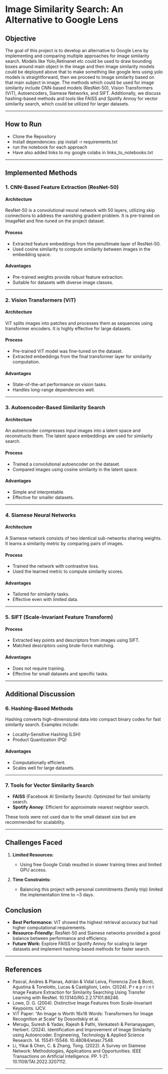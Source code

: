 # **Image Similarity Search: An Alternative to Google Lens**

## **Objective**
The goal of this project is to develop an alternative to Google Lens by implementing and comparing multiple approaches for image similarity search. Models like Yolo,Retinanet etc could be used to draw bounding boxes around main object in the image and then Image similarity models could be deployed above that to make something like google lens using yolo models is straightforward, then we proceed to Image similarity based on that main subject in image. The methods which could be used for image similarity include CNN-based models (ResNet-50), Vision Transformers (ViT), Autoencoders, Siamese Networks, and SIFT. Additionally, we discuss hashing-based methods and tools like FAISS and Spotify Annoy for vector similarity search, which could be utilized for larger datasets.

---
## **How to Run**
- Clone the Repository
- Install dependencies: pip install -r requirements.txt
- run the notebook for each approach
- Have also added links to my google colabs in links_to_notebooks.txt
---
## **Implemented Methods**

### **1. CNN-Based Feature Extraction (ResNet-50)**
#### **Architecture**
ResNet-50 is a convolutional neural network with 50 layers, utilizing skip connections to address the vanishing gradient problem. It is pre-trained on ImageNet and fine-tuned on the project dataset.

#### **Process**
- Extracted feature embeddings from the penultimate layer of ResNet-50.
- Used cosine similarity to compute similarity between images in the embedding space.

#### **Advantages**
- Pre-trained weights provide robust feature extraction.
- Suitable for datasets with diverse image classes.
  
---

### **2. Vision Transformers (ViT)**
#### **Architecture**
ViT splits images into patches and processes them as sequences using transformer encoders. It is highly effective for large datasets.

#### **Process**
- Pre-trained ViT model was fine-tuned on the dataset.
- Extracted embeddings from the final transformer layer for similarity computation.

#### **Advantages**
- State-of-the-art performance on vision tasks.
- Handles long-range dependencies well.

---

### **3. Autoencoder-Based Similarity Search**
#### **Architecture**
An autoencoder compresses input images into a latent space and reconstructs them. The latent space embeddings are used for similarity search.

#### **Process**
- Trained a convolutional autoencoder on the dataset.
- Compared images using cosine similarity in the latent space.

#### **Advantages**
- Simple and interpretable.
- Effective for smaller datasets.
---

### **4. Siamese Neural Networks**
#### **Architecture**
A Siamese network consists of two identical sub-networks sharing weights. It learns a similarity metric by comparing pairs of images.

#### **Process**
- Trained the network with contrastive loss.
- Used the learned metric to compute similarity scores.

#### **Advantages**
- Tailored for similarity tasks.
- Effective even with limited data.

---

### **5. SIFT (Scale-Invariant Feature Transform)**
#### **Process**
- Extracted key points and descriptors from images using SIFT.
- Matched descriptors using brute-force matching.

#### **Advantages**
- Does not require training.
- Effective for small datasets and specific tasks.

---

## **Additional Discussion**

### **6. Hashing-Based Methods**
Hashing converts high-dimensional data into compact binary codes for fast similarity search. Examples include:
- Locality-Sensitive Hashing (LSH)
- Product Quantization (PQ)

#### **Advantages**
- Computationally efficient.
- Scales well for large datasets.

---

### **7. Tools for Vector Similarity Search**
- **FAISS** (Facebook AI Similarity Search): Optimized for fast similarity search.
- **Spotify Annoy**: Efficient for approximate nearest neighbor search.

These tools were not used due to the small dataset size but are recommended for scalability.

---

## **Challenges Faced**
1. **Limited Resources:**
   - Using free Google Colab resulted in slower training times and limited GPU access.

2. **Time Constraints:**
   - Balancing this project with personal commitments (family trip) limited the implementation time to ~3 days.
  

## **Conclusion**
- **Best Performance:** ViT showed the highest retrieval accuracy but had higher computational requirements.
- **Resource-Friendly:** ResNet-50 and Siamese networks provided a good balance between performance and efficiency.
- **Future Work:** Explore FAISS or Spotify Annoy for scaling to larger datasets and implement hashing-based methods for faster search.

---

## **References**
- Pascal, Andres & Planas, Adrián & Vidal Leiva, Florencia Zoe & Bonti, Agustina & Tonelotto, Lucas & Castiglioni, León. (2024). P r e p r i n t Image Feature Extraction for Similarity Searching Using Transfer Learning with ResNet. 10.13140/RG.2.2.17101.86246.
- Lowe, D. G. (2004). Distinctive Image Features from Scale-Invariant Keypoints. IJCV.
- ViT Paper: “An Image is Worth 16x16 Words: Transformers for Image Recognition at Scale” by Dosovitskiy et al.
- Merugu, Suresh & Yadav, Rajesh & Pathi, Venkatesh & Perianayagam, Herbert. (2024). Identification and Improvement of Image Similarity using Autoencoder. Engineering, Technology & Applied Science Research. 14. 15541-15546. 10.48084/etasr.7548.
- Li, Yikai & Chen, C. & Zhang, Tong. (2022). A Survey on Siamese Network: Methodologies, Applications and Opportunities. IEEE Transactions on Artificial Intelligence. PP. 1-21. 10.1109/TAI.2022.3207112. 
---
